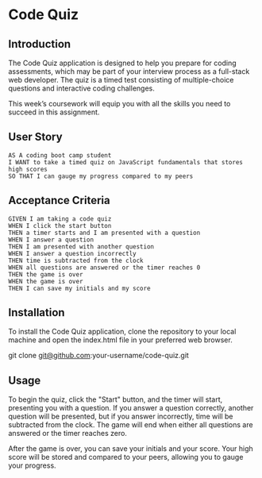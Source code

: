 # Code Quiz

## Introduction 

The Code Quiz application is designed to help you prepare for coding assessments, which may be part of your interview process as a full-stack web developer. The quiz is a timed test consisting of multiple-choice questions and interactive coding challenges.

This week’s coursework will equip you with all the skills you need to succeed in this assignment.

## User Story

```
AS A coding boot camp student
I WANT to take a timed quiz on JavaScript fundamentals that stores high scores
SO THAT I can gauge my progress compared to my peers
```

## Acceptance Criteria

```
GIVEN I am taking a code quiz
WHEN I click the start button
THEN a timer starts and I am presented with a question
WHEN I answer a question
THEN I am presented with another question
WHEN I answer a question incorrectly
THEN time is subtracted from the clock
WHEN all questions are answered or the timer reaches 0
THEN the game is over
WHEN the game is over
THEN I can save my initials and my score
```

## Installation
To install the Code Quiz application, clone the repository to your local machine and open the index.html file in your preferred web browser.

git clone git@github.com:your-username/code-quiz.git

## Usage
To begin the quiz, click the "Start" button, and the timer will start, presenting you with a question. If you answer a question correctly, another question will be presented, but if you answer incorrectly, time will be subtracted from the clock. The game will end when either all questions are answered or the timer reaches zero.

After the game is over, you can save your initials and your score. Your high score will be stored and compared to your peers, allowing you to gauge your progress.



